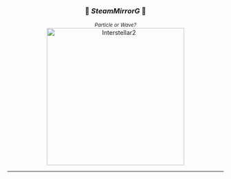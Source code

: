 <div align="center">
  
### 🌌 $SteamMirrorG$ 🌌  
  <sup><i>Particle or Wave?</i></sup>  
 <img src="https://user-images.githubusercontent.com/16076573/240897787-bbae977e-4989-4c04-9719-058579b9ab07.png" alt="Interstellar2" style="max-width: 100%;" width="320rem">

---  

</div>

